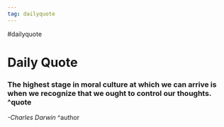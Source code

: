 ```yaml
---
tag: dailyquote
---
```


#dailyquote

# Daily Quote

### The highest stage in moral culture at which we can arrive is when we recognize that we ought to control our thoughts. ^quote
*-Charles Darwin* ^author
